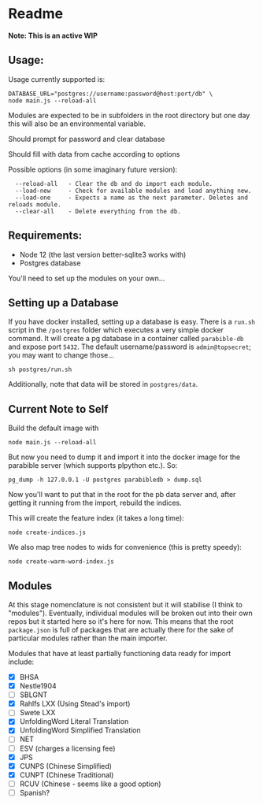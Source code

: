 # Readme

**Note: This is an active WIP**

## Usage:

Usage currently supported is:

```
DATABASE_URL="postgres://username:password@host:port/db" \
node main.js --reload-all
```

Modules are expected to be in subfolders in the root directory but one day this will also be an environmental variable.

Should prompt for password and clear database

Should fill with data from cache according to options

Possible options (in some imaginary future version):

```
  --reload-all   - Clear the db and do import each module.
  --load-new     - Check for available modules and load anything new.
  --load-one     - Expects a name as the next parameter. Deletes and reloads module.
  --clear-all    - Delete everything from the db.
```

## Requirements:

 - Node 12 (the last version better-sqlite3 works with)
 - Postgres database

You'll need to set up the modules on your own...

## Setting up a Database

If you have docker installed, setting up a database is easy. There is a `run.sh` script in the `/postgres` folder which executes a very simple docker command. It will create a pg database in a container called `parabible-db` and expose port `5432`. The default username/password is `admin@topsecret`; you may want to change those...

```
sh postgres/run.sh
```

Additionally, note that data will be stored in `postgres/data`.

## Current Note to Self

Build the default image with

```
node main.js --reload-all
```

But now you need to dump it and import it into the docker image for the parabible server (which supports plpython etc.). So:

```
pg_dump -h 127.0.0.1 -U postgres parabibledb > dump.sql
```

Now you'll want to put that in the root for the pb data server and, after getting it running from the import, rebuild the indices.

This will create the feature index (it takes a long time):

```
node create-indices.js
```

We also map tree nodes to wids for convenience (this is pretty speedy):

```
node create-warm-word-index.js
```

## Modules

At this stage nomenclature is not consistent but it will stabilise (I think to "modules"). Eventually, individual modules will be broken out into their own repos but it started here so it's here for now. This means that the root `package.json` is full of packages that are actually there for the sake of particular modules rather than the main importer.

Modules that have at least partially functioning data ready for import include:

- [x] BHSA
- [x] Nestle1904
- [ ] SBLGNT
- [x] Rahlfs LXX (Using Stead's import)
- [ ] Swete LXX
- [x] UnfoldingWord Literal Translation
- [x] UnfoldingWord Simplified Translation
- [ ] NET
- [ ] ESV (charges a licensing fee)
- [x] JPS
- [x] CUNPS (Chinese Simplified)
- [x] CUNPT (Chinese Traditional)
- [ ] RCUV (Chinese - seems like a good option)
- [ ] Spanish?
